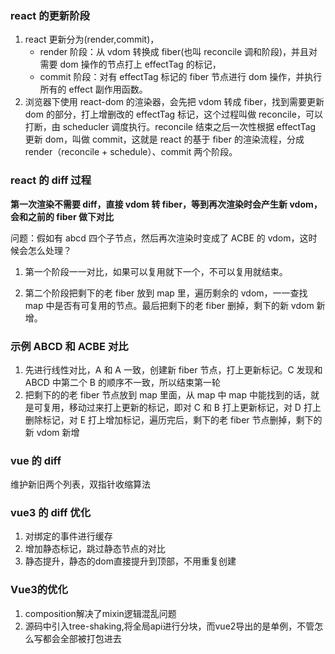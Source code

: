 ### react 的更新阶段

1. react 更新分为(render,commit)，
   - render 阶段：从 vdom 转换成 fiber(也叫 reconcile 调和阶段)，并且对需要 dom 操作的节点打上 effectTag 的标记，
   - commit 阶段：对有 effectTag 标记的 fiber 节点进行 dom 操作，并执行所有的 effect 副作用函数。
2. 浏览器下使用 react-dom 的渲染器，会先把 vdom 转成 fiber，找到需要更新 dom 的部分，打上增删改的 effectTag 标记，这个过程叫做 reconcile，可以打断，由 scheducler 调度执行。reconcile 结束之后一次性根据 effectTag 更新 dom，叫做 commit，这就是 react 的基于 fiber 的渲染流程，分成 render（reconcile + schedule）、commit 两个阶段。

### react 的 diff 过程

**第一次渲染不需要 diff，直接 vdom 转 fiber，等到再次渲染时会产生新 vdom，会和之前的 fiber 做下对比**

问题：假如有 abcd 四个子节点，然后再次渲染时变成了 ACBE 的 vdom，这时候会怎么处理？

1. 第一个阶段一一对比，如果可以复用就下一个，不可以复用就结束。

2. 第二个阶段把剩下的老 fiber 放到 map 里，遍历剩余的 vdom，一一查找 map 中是否有可复用的节点。最后把剩下的老 fiber 删掉，剩下的新 vdom 新增。

### 示例 ABCD 和 ACBE 对比

1. 先进行线性对比，A 和 A 一致，创建新 fiber 节点，打上更新标记。C 发现和 ABCD 中第二个 B 的顺序不一致，所以结束第一轮
2. 把剩下的的老 fiber 节点放到 map 里面，从 map 中 map 中能找到的话，就是可复用，移动过来打上更新的标记，即对 C 和 B 打上更新标记，对 D 打上删除标记，对 E 打上增加标记，遍历完后，剩下的老 fiber 节点删掉，剩下的新 vdom 新增

### vue 的 diff

维护新旧两个列表，双指针收缩算法

### vue3 的 diff 优化

1. 对绑定的事件进行缓存
2. 增加静态标记，跳过静态节点的对比
3. 静态提升，静态的dom直接提升到顶部，不用重复创建

### Vue3的优化

1. composition解决了mixin逻辑混乱问题
2. 源码中引入tree-shaking,将全局api进行分块，而vue2导出的是单例，不管怎么写都会全部被打包进去